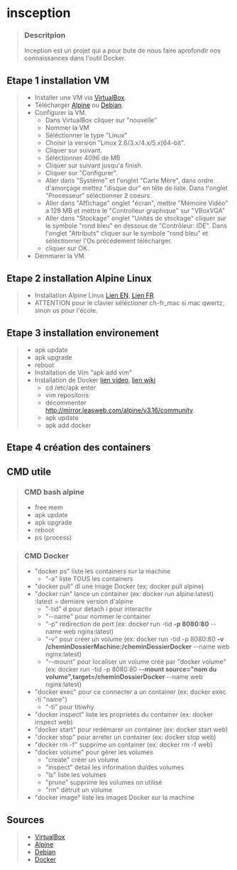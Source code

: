 # insception

> ### Descritpion
>
>Inception est un projet qui a pour bute de nous faire aprofondir nos connaissances dans l'outil Docker.

## Etape 1 installation VM

>* Installer une VM via [VirtualBox](https://www.virtualbox.org/wiki/Downloads).
>* Télécharger [Alpine](https://www.alpinelinux.org/downloads/) ou [Debian](https://www.debian.org/releases/buster/).
>* Configurer la VM.
>   * Dans VirtualBox cliquer sur "nouvelle"
>   * Nommer la VM
>    * Séléctionner le type "Linux"
>    * Choisir la version "Linux 2.6/3.x/4.x/5.x(64-bit".
>    * Cliquer sur suivant.
>   * Séléctionner 4096 de MB
>    * Cliquer sur suivant jusqu'a finish.
>    * Cliquer sur "Configurer".
>    * Aller dans "Système" et l'onglet "Carte Mère", dans ordre d'amorçage mettez "disque dur" en tête de liste. Dans l'onglet "Processeur" séléctionner 2 coeurs.
>    * Aller dans "Affichage" onglet "écran", mettre "Mémoire Vidéo" a 128 MB et mettre le "Controlleur graphique" sur "VBoxVGA"
>    * Aller dans "Stockage" onglet "Unités de stockage" cliquer sur le symbole "rond bleu" en dessous de "Contrôleur: IDE". Dans l'onglet "Attributs" cliquer sur le symbole "rond bleu" et séléctionner l'Os précédement télécharger.
>    * cliquer sur OK.
>* Démmarer la VM.

## Etape 2 installation Alpine Linux

>* Installation Alpine Linux [Lien EN](https://wiki.alpinelinux.org/wiki/Alpine_newbie_installation#Login_as_root), [Lien FR](https://doc.ataxya.net/books/alpine-linux/page/installation-dalpine-linux).
>* ATTENTION pour le clavier séléctioner ch-fr_mac si mac qwertz, sinon us pour l'école.

## Etape 3 installation environement 

>* apk update
>* apk upgrade
>* reboot
>* Installation de Vim "apk add vim"
>* Installation de Docker [lien video](https://www.youtube.com/watch?v=6CVQ75nGVAY), [lien wiki](https://wiki.alpinelinux.org/wiki/Docker)
>    * cd /etc/apk enter
>    * vim repositoris
>    * décommenter http://mirror.leasweb.com/alpine/v3.16/community.
>    * apk update
>    * apk add docker

## Etape 4 création des containers


## CMD utile

>### CMD bash alpine
>
>* free mem 
>* apk update
>* apk upgrade
>* reboot
>* ps (process)

>### CMD Docker
>* "docker ps" liste les containers sur la machine
>   * "-a" liste TOUS les containers
>* "docker pull" dl une image Docker (ex; docker pull alpine)
>* "docker run" lance un container (ex: docker run alpine:latest) :latest = derniere version d'alpine
>   * "-tid" d pour detach i pour interactiv
>   * "--name" pour nommer le container
>   * "-p" redirection de port (ex: docker run -tid **-p 8080:80** --name web nginx:latest)
>   * "-v" pour créer un volume (ex: docker run -tid -p 8080:80 **-v /cheminDossierMachine:/cheminDossierDocker** --name web nginx:latest)
>   * "--mount" pour localiser un volume créé par "docker volume" (ex: docker run -tid -p 8080:80 **--mount source="nom du volume",target=/cheminDossierDocker** --name web nginx:latest)
>* "docker exec" pour ce connecter a un container (ex: docker exec -ti "name")
>   * "-ti" pour titiwhy
>* "docker inspect" liste les proprietés du container (ex: docker inspect web)
>* "docker start" pour redémarer un container (ex: docker start web)
>* "docker stop" pour arreter un container (ex: docker stop web)
>* "docker rm -f" supprime un container (ex: docker rm -f web)
>* "docker volume" pour gérer les volumes
>   * "create" créer un volume
>   * "inspect" detail les information du/des volumes
>   * "ls" liste les volumes
>   * "prune" supprime les volumes on utilisé
>   * "rm" détruit un volume
>* "docker image" liste les images Docker sur la machine


## Sources

>* [VirtualBox](https://www.virtualbox.org/wiki/Downloads)
>* [Alpine](https://www.alpinelinux.org/downloads/)
>* [Debian](https://www.debian.org/releases/buster/)
>* [Docker](https://docs.docker.com/get-started/overview/)
